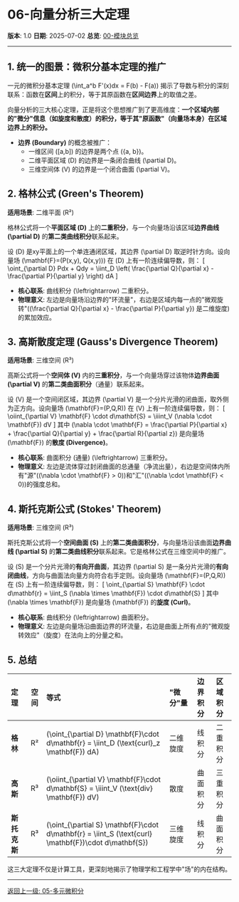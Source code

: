 # 06-向量分析三大定理

**版本**: 1.0
**日期**: 2025-07-02
**总览**: [00-模块总览](./00-模块总览.md)

---

## 1. 统一的图景：微积分基本定理的推广

一元的微积分基本定理 \(\int_a^b F'(x)dx = F(b) - F(a)\) 揭示了导数与积分的深刻联系：函数在**区间**上的积分，等于其原函数在**区间边界**上的取值之差。

向量分析的三大核心定理，正是将这个思想推广到了更高维度：**一个区域内部的"微分"信息（如旋度和散度）的积分，等于其"原函数"（向量场本身）在区域边界上的积分。**

- **边界 (Boundary)** 的概念被推广：
  - 一维区间 \([a,b]\) 的边界是两个点 \(\{a, b\}\)。
  - 二维平面区域 \(D\) 的边界是一条闭合曲线 \(\partial D\)。
  - 三维空间体 \(V\) 的边界是一个闭合曲面 \(\partial V\)。

## 2. 格林公式 (Green's Theorem)

**适用场景**: 二维平面 (R²)

格林公式将一个**平面区域 \(D\)** 上的**二重积分**，与一个向量场沿该区域**边界曲线 \(\partial D\)** 的**第二类曲线积分**联系起来。

设 \(D\) 是xy平面上的一个单连通闭区域，其边界 \(\partial D\) 取逆时针方向。设向量场 \(\mathbf{F}=(P(x,y), Q(x,y))\) 在 \(D\) 上有一阶连续偏导数，则：
\[ \oint_{\partial D} Pdx + Qdy = \iint_D \left( \frac{\partial Q}{\partial x} - \frac{\partial P}{\partial y} \right) dA \]

- **核心联系**: 曲线积分 \(\leftrightarrow\) 二重积分。
- **物理意义**: 左边是向量场沿边界的"环流量"，右边是区域内每一点的"微观旋转"(\(\frac{\partial Q}{\partial x} - \frac{\partial P}{\partial y}\) 是二维旋度) 的累加效应。

## 3. 高斯散度定理 (Gauss's Divergence Theorem)

**适用场景**: 三维空间 (R³)

高斯公式将一个**空间体 \(V\)** 内的**三重积分**，与一个向量场穿过该物体**边界曲面 \(\partial V\)** 的**第二类曲面积分**（通量）联系起来。

设 \(V\) 是一个空间闭区域，其边界 \(\partial V\) 是一个分片光滑的闭曲面，取外侧为正方向。设向量场 \(\mathbf{F}=(P,Q,R)\) 在 \(V\) 上有一阶连续偏导数，则：
\[ \oiint_{\partial V} \mathbf{F} \cdot d\mathbf{S} = \iiint_V (\nabla \cdot \mathbf{F}) dV \]
其中 \(\nabla \cdot \mathbf{F} = \frac{\partial P}{\partial x} + \frac{\partial Q}{\partial y} + \frac{\partial R}{\partial z}\) 是向量场 \(\mathbf{F}\) 的**散度 (Divergence)**。

- **核心联系**: 曲面积分 (通量) \(\leftrightarrow\) 三重积分。
- **物理意义**: 左边是流体穿过封闭曲面的总通量（净流出量），右边是空间体内所有"源"(\(\nabla \cdot \mathbf{F} > 0\))和"汇"(\(\nabla \cdot \mathbf{F} < 0\))的强度总和。

## 4. 斯托克斯公式 (Stokes' Theorem)

**适用场景**: 三维空间 (R³)

斯托克斯公式将一个**空间曲面 \(S\)** 上的**第二类曲面积分**，与向量场沿该曲面**边界曲线 \(\partial S\)** 的**第二类曲线积分**联系起来。它是格林公式在三维空间中的推广。

设 \(S\) 是一个分片光滑的**有向开曲面**，其边界 \(\partial S\) 是一条分片光滑的**有向闭曲线**，方向与曲面法向量方向符合右手定则。设向量场 \(\mathbf{F}=(P,Q,R)\) 在 \(S\) 上有一阶连续偏导数，则：
\[ \oint_{\partial S} \mathbf{F} \cdot d\mathbf{r} = \iint_S (\nabla \times \mathbf{F}) \cdot d\mathbf{S} \]
其中 \(\nabla \times \mathbf{F}\) 是向量场 \(\mathbf{F}\) 的**旋度 (Curl)**。

- **核心联系**: 曲线积分 \(\leftrightarrow\) 曲面积分。
- **物理意义**: 左边是向量场沿曲面边界的环流量，右边是曲面上所有点的"微观旋转效应"（旋度）在法向上的分量之和。

## 5. 总结

| 定理 | 空间 | 等式 | "微分"量 | 边界积分 | 区域积分 |
| :--- | :--: | :--- | :--- | :--- | :--- |
| **格林** | R² | \(\oint_{\partial D} \mathbf{F}\cdot d\mathbf{r} = \iint_D (\text{curl}_z \mathbf{F}) dA\) | 二维旋度 | 线积分 | 二重积分 |
| **高斯** | R³ | \(\oiint_{\partial V} \mathbf{F}\cdot d\mathbf{S} = \iiint_V (\text{div} \mathbf{F}) dV\) | 散度 | 曲面积分 | 三重积分 |
| **斯托克斯** | R³ | \(\oint_{\partial S} \mathbf{F}\cdot d\mathbf{r} = \iint_S (\text{curl} \mathbf{F})\cdot d\mathbf{S}\) | 三维旋度 | 线积分 | 曲面积分 |

这三大定理不仅是计算工具，更深刻地揭示了物理学和工程学中"场"的内在结构。

---
[返回上一级: 05-多元微积分](./00-模块总览.md)

